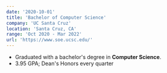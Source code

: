 ```yaml
---
date: '2020-10-01'
title: 'Bachelor of Computer Science'
company: 'UC Santa Cruz'
location: 'Santa Cruz, CA'
range: 'Oct 2020 - Mar 2022'
url: 'https://www.soe.ucsc.edu/'
---
```


- Graduated with a bachelor's degree in **Computer Science**.
- 3.95 GPA; Dean's Honors every quarter
